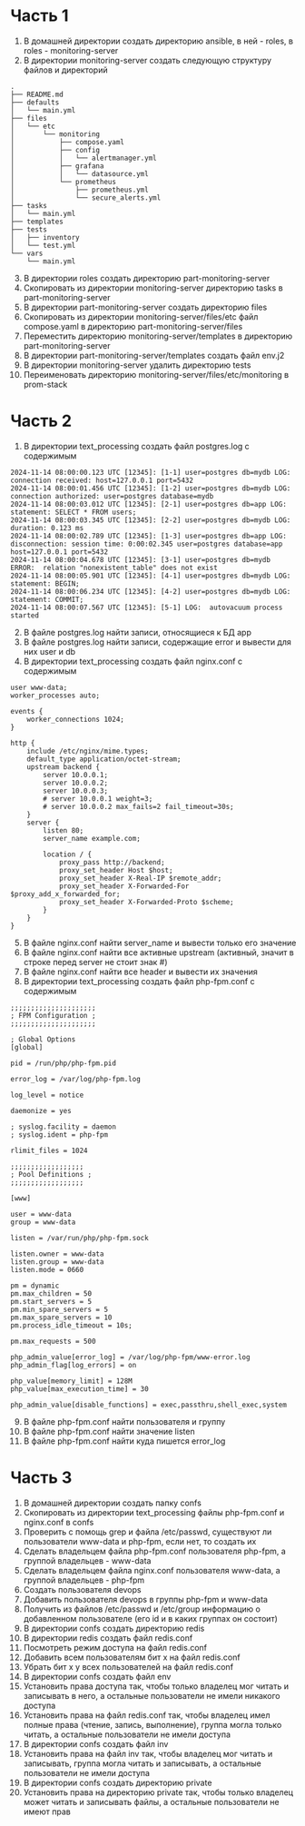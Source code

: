 # Часть 1
1) В домашней директории создать директорию ansible, в ней - roles, в roles - monitoring-server 
2) В директории monitoring-server создать следующую структуру файлов и директорий
```
.
├── README.md
├── defaults
│   └── main.yml
├── files
│   └── etc
│       └── monitoring
│           ├── compose.yaml
│           ├── config
│           │   └── alertmanager.yml
│           ├── grafana
│           │   └── datasource.yml
│           └── prometheus
│               ├── prometheus.yml
│               └── secure_alerts.yml
├── tasks
│   └── main.yml
├── templates
├── tests
│   ├── inventory
│   └── test.yml
└── vars
    └── main.yml
```
3) В директории roles создать директорию part-monitoring-server
4) Скопировать из директории monitoring-server директорию tasks в part-monitoring-server
5) В директории part-monitoring-server создать директорию files
6) Скопировать из директории monitoring-server/files/etc файл compose.yaml в директорию part-monitoring-server/files
7) Переместить директорию monitoring-server/templates в директорию part-monitoring-server
8) В директории part-monitoring-server/templates создать файл env.j2
9) В директории monitoring-server удалить директорию tests
10) Переименовать директорию monitoring-server/files/etc/monitoring в prom-stack
# Часть 2
1) В директории text_processing создать файл postgres.log с содержимым
```
2024-11-14 08:00:00.123 UTC [12345]: [1-1] user=postgres db=mydb LOG:  connection received: host=127.0.0.1 port=5432
2024-11-14 08:00:01.456 UTC [12345]: [1-2] user=postgres db=mydb LOG:  connection authorized: user=postgres database=mydb
2024-11-14 08:00:03.012 UTC [12345]: [2-1] user=postgres db=app LOG:  statement: SELECT * FROM users;
2024-11-14 08:00:03.345 UTC [12345]: [2-2] user=postgres db=mydb LOG:  duration: 0.123 ms
2024-11-14 08:00:02.789 UTC [12345]: [1-3] user=postgres db=app LOG:  disconnection: session time: 0:00:02.345 user=postgres database=app host=127.0.0.1 port=5432
2024-11-14 08:00:04.678 UTC [12345]: [3-1] user=postgres db=mydb ERROR:  relation "nonexistent_table" does not exist
2024-11-14 08:00:05.901 UTC [12345]: [4-1] user=postgres db=mydb LOG:  statement: BEGIN;
2024-11-14 08:00:06.234 UTC [12345]: [4-2] user=postgres db=mydb LOG:  statement: COMMIT;
2024-11-14 08:00:07.567 UTC [12345]: [5-1] LOG:  autovacuum process started
```
2) В файле postgres.log найти записи, относящиеся к БД app
3) В файле postgres.log найти записи, содержащие error и вывести для них user и db
4) В директории text_processing создать файл nginx.conf с содержимым
```
user www-data;
worker_processes auto;

events {
    worker_connections 1024;
}

http {
    include /etc/nginx/mime.types;
    default_type application/octet-stream;
    upstream backend {
        server 10.0.0.1;  
        server 10.0.0.2;  
        server 10.0.0.3; 
        # server 10.0.0.1 weight=3; 
        # server 10.0.0.2 max_fails=2 fail_timeout=30s;
    }
    server {
        listen 80; 
        server_name example.com;

        location / {
            proxy_pass http://backend;  
            proxy_set_header Host $host; 
            proxy_set_header X-Real-IP $remote_addr;
            proxy_set_header X-Forwarded-For $proxy_add_x_forwarded_for;
            proxy_set_header X-Forwarded-Proto $scheme;
        }
    }
}
```
5) В файле nginx.conf найти server_name и вывести только его значение
6) В файле nginx.conf найти все активные upstream (активный, значит в строке перед server не стоит знак #)
7) В файле nginx.conf найти все header и вывести их значения
8) В директории text_processing создать файл php-fpm.conf с содержимым
```
;;;;;;;;;;;;;;;;;;;;;
; FPM Configuration ;
;;;;;;;;;;;;;;;;;;;;;

; Global Options
[global]

pid = /run/php/php-fpm.pid

error_log = /var/log/php-fpm.log

log_level = notice

daemonize = yes

; syslog.facility = daemon
; syslog.ident = php-fpm

rlimit_files = 1024

;;;;;;;;;;;;;;;;;;
; Pool Definitions ;
;;;;;;;;;;;;;;;;;;

[www]

user = www-data
group = www-data

listen = /var/run/php/php-fpm.sock

listen.owner = www-data
listen.group = www-data
listen.mode = 0660

pm = dynamic
pm.max_children = 50
pm.start_servers = 5
pm.min_spare_servers = 5
pm.max_spare_servers = 10
pm.process_idle_timeout = 10s;

pm.max_requests = 500

php_admin_value[error_log] = /var/log/php-fpm/www-error.log
php_admin_flag[log_errors] = on

php_value[memory_limit] = 128M
php_value[max_execution_time] = 30

php_admin_value[disable_functions] = exec,passthru,shell_exec,system
```
9) В файле php-fpm.conf найти пользователя и группу
10) В файле php-fpm.conf найти значение listen
11) В файле php-fpm.conf найти куда пишется error_log
# Часть 3
1) В домашней директории создать папку confs
2) Скопировать из директории text_processing файлы php-fpm.conf и nginx.conf в confs
3) Проверить с помощь grep и файла /etc/passwd, существуют ли пользователи www-data и php-fpm, если нет, то создать их
4) Сделать владельцем файла php-fpm.conf пользователя php-fpm, а группой владельцев - www-data
5) Сделать владельцем файла nginx.conf пользователя www-data, а группой владельцев - php-fpm
6) Создать пользователя devops
7) Добавить пользователя devops в группы php-fpm и www-data
8) Получить из файлов /etc/passwd и /etc/group информацию о добавленном пользователе (его id и в каких группах он состоит)
9) В директории confs создать директорию redis
10) В директории redis создать файл redis.conf
11) Посмотреть режим доступа на файл redis.conf
12) Добавить всем пользователям бит x на файл redis.conf
13) Убрать бит x у всех пользователей на файл redis.conf
14) В директории confs создать файл env
15) Установить права доступа так, чтобы только владелец мог читать и записывать в него, а остальные пользователи не имели никакого доступа
16) Установить права на файл redis.conf так, чтобы владелец имел полные права (чтение, запись, выполнение), группа могла только читать, а остальные пользователи не имели доступа
17) В директории confs создать файл inv
18) Установить права на файл inv так, чтобы владелец мог читать и записывать, группа могла читать и записывать, а остальные пользователи не имели доступа
19) В директории confs создать директорию private
20) Установить права на директорию private так, чтобы только владелец может читать и записывать файлы, а остальные пользователи не имеют прав
